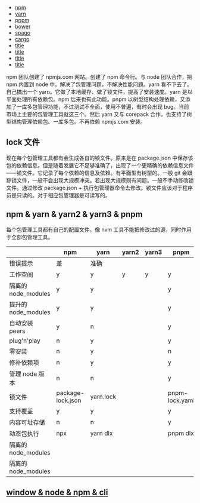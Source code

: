 - [npm](/package-manager/npm/index.html)
- [yarn](/package-manager/yarn/index.html)
- [pnpm](/package-manager/pnpm/index.html)
- [bower](https://bower.io/)
- [spago]()
- [cargo](/package-manager/cargo/index.html)
- [title](/package-manager/title/index.html)
- [title](/package-manager/title/index.html)
- [title](/package-manager/title/index.html)
- [title](/package-manager/title/index.html)

npm 团队创建了 npmjs.com 网站。创建了 npm 命令行。与 node 团队合作，把 npm 内置到 node 中。解决了包管理问题，不解决性能问题。yarn 看不下去了。自己搞出一个 yarn。它做了本地缓存、做了锁文件，提高了安装速度。yarn 是以平面处理所有依赖包。npm 后来也有此功能。pnpm 以树型结构处理依赖，又添加了一库多包管理功能，不过测试不全面，使用不普遍，有时会出现 bug。当前市场上主要的包管理工具就这三个。然后 yarn 又与 corepack 合作，也支持了树型结构管理依赖包、一库多包。不再依赖 npmjs.com 安装。

## lock 文件

现在每个包管理工具都有会生成各自的锁文件。原来是在 package.json 中保存该包的依赖信息。但是随着发展它不足够准确了，出现了一个更精确的依赖信息文件——锁文件。它记录了每个依赖的信息及依赖。有平面型有树型的。一般 git 会跟踪锁文件，一般不会出现大规模冲突。若出现大规模则有问题。一般不手动修改锁文件。通过修改 package.json + 执行包管理器命令去修改。锁文件应该对于程序员是只读的。对于相应包管理器是可读写的。

## npm & yarn & yarn2 & yarn3 & pnpm

每个包管理工具都有自己的配置文件。像 nvm 工具不能把修改过的源，同时作用于全部包管理工具。

<!-- prettier-ignore-start -->
|                     | npm               | yarn      | yarn2 | yarn3 | pnpm           |
| ------------------- | ----------------- | --------- | ----- | ----- | -------------- |
| 错误提示            | 差                | 准确      |       |       |                |
| 工作空间            | y                 | y         | y     | y     | y              |
| 隔离的 node_modules | y                 | y         |       |       | y              |
| 提升的 node_modules | y                 | y         |       |       | y              |
| 自动安装 peers      | y                 | n         |       |       | y              |
| plug'n'play         | n                 | y         |       |       | y              |
| 零安装              | n                 | y         |       |       | n              |
| 修补依赖项          | n                 | y         |       |       | y              |
| 管理 node 版本      | n                 | n         |       |       | y              |
| 锁文件              | package-lock.json | yarn.lock |       |       | pnpm-lock.yaml |
| 支持覆盖            | y                 | y         |       |       | y              |
| 内容可址存储        | n                 | n         |       |       | y              |
| 动态包执行          | npx               | yarn dlx  |       |       | pnpm dlx       |
| 隔离的 node_modules |                   |           |       |       |                |
| 隔离的 node_modules |                   |           |       |       |                |
<!-- prettier-ignore-end -->

## [window & node & npm & cli](/language/node/window%26node%26npm%26cli.html)
